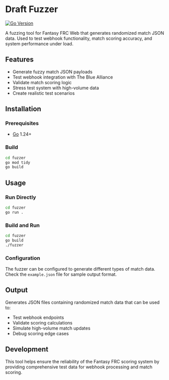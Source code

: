 # Draft Fuzzer

[![Go Version](https://img.shields.io/badge/Go-1.24+-blue.svg)](https://golang.org)

A fuzzing tool for Fantasy FRC Web that generates randomized match JSON data. Used to test webhook functionality, match scoring accuracy, and system performance under load.

## Features

- Generate fuzzy match JSON payloads
- Test webhook integration with The Blue Alliance
- Validate match scoring logic
- Stress test system with high-volume data
- Create realistic test scenarios

## Installation

### Prerequisites

- [Go](https://go.dev/doc/install) 1.24+

### Build

```bash
cd fuzzer
go mod tidy
go build
```

## Usage

### Run Directly

```bash
cd fuzzer
go run .
```

### Build and Run

```bash
cd fuzzer
go build
./fuzzer
```

### Configuration

The fuzzer can be configured to generate different types of match data. Check the `example.json` file for sample output format.

## Output

Generates JSON files containing randomized match data that can be used to:

- Test webhook endpoints
- Validate scoring calculations
- Simulate high-volume match updates
- Debug scoring edge cases

## Development

This tool helps ensure the reliability of the Fantasy FRC scoring system by providing comprehensive test data for webhook processing and match scoring. 
